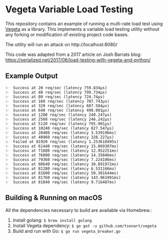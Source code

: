 # Vegeta Variable Load Testing

This repository contains an example of running a multi-rate load test using [Vegeta](https://github.com/tsenart/vegeta)
as a library. This implements a variable load testing utility without any forking or modification of existing project code bases.

The utility will run an attack on http://localhost:8080/

This code was adapted from a 2017 article on Josh Barrats blog: https://serialized.net/2017/06/load-testing-with-vegeta-and-python/

## Example Output

```
✨  Success at 20 req/sec (latency 759.834µs)
✨  Success at 40 req/sec (latency 799.734µs)
✨  Success at 80 req/sec (latency 724.74µs)
✨  Success at 160 req/sec (latency 707.743µs)
✨  Success at 320 req/sec (latency 687.584µs)
✨  Success at 640 req/sec (latency 498.001µs)
✨  Success at 1280 req/sec (latency 240.247µs)
✨  Success at 2560 req/sec (latency 246.242µs)
✨  Success at 5120 req/sec (latency 795.901µs)
✨  Success at 10240 req/sec (latency 827.547µs)
✨  Success at 20480 req/sec (latency 3.539196ms)
✨  Success at 40960 req/sec (latency 328.227µs)
💥  Failed at 81920 req/sec (latency 1.253610495s)
✨  Success at 61440 req/sec (latency 15.069307ms)
✨  Success at 71680 req/sec (latency 12.952251ms)
✨  Success at 76800 req/sec (latency 14.35046ms)
✨  Success at 79360 req/sec (latency 7.224106ms)
✨  Success at 80640 req/sec (latency 30.891972ms)
✨  Success at 81280 req/sec (latency 6.531166ms)
✨  Success at 81600 req/sec (latency 50.381644ms)
✨  Success at 81760 req/sec (latency 143.061991ms)
✨  Success at 81840 req/sec (latency 9.716487ms)
```

## Building & Running on macOS

All the dependencies necessary to build are available via Homebrew.:

1. Install golang: `$ brew install golang`
2. Install Vegeta dependency: `$ go get -u github.com/tsenart/vegeta`
3. Build and run with Go: `$ go run vegeta_breaker.go`
